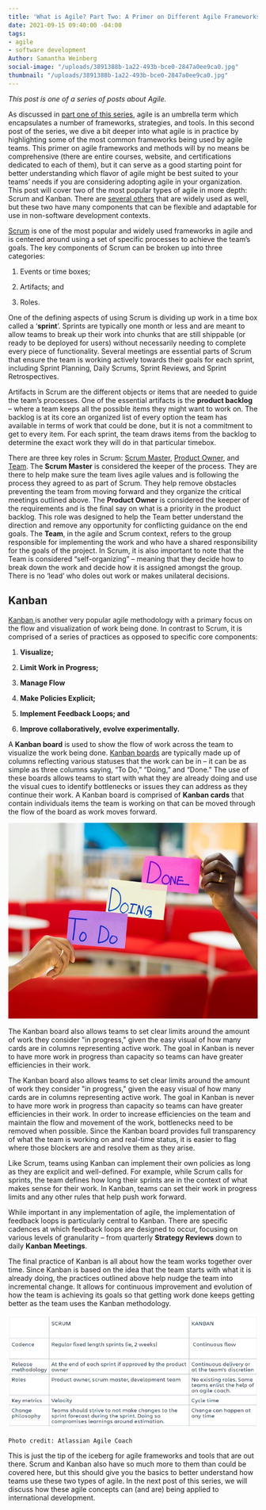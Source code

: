 ```yaml
---
title: 'What is Agile? Part Two: A Primer on Different Agile Frameworks'
date: 2021-09-15 09:40:00 -04:00
tags:
- agile
- software development
Author: Samantha Weinberg
social-image: "/uploads/3891388b-1a22-493b-bce0-2847a0ee9ca0.jpg"
thumbnail: "/uploads/3891388b-1a22-493b-bce0-2847a0ee9ca0.jpg"
---
```


*This post is one of a series of posts about Agile.*

As discussed in [part one of this series](https://dai-global-digital.com/what-is-agile-part-one-the-story-behind-the-buzzword.html), agile is an umbrella term which encapsulates a number of frameworks, strategies, and tools. In this second post of the series, we dive a bit deeper into what agile is in practice by highlighting some of the most common frameworks being used by agile teams. This primer on agile frameworks and methods will by no means be comprehensive (there are entire courses, website, and certifications dedicated to each of them), but it can serve as a good starting point for better understanding which flavor of agile might be best suited to your teams’ needs if you are considering adopting agile in your organization. This post will cover two of the most popular types of agile in more depth: Scrum and Kanban. There are [several others](https://www.wrike.com/project-management-guide/faq/what-are-the-different-types-of-agile-methodologies/) that are widely used as well, but these two have many components that can be flexible and adaptable for use in non-software development contexts.

[Scrum](https://www.agilealliance.org/glossary/scrum/) is one of the most popular and widely used frameworks in agile and is centered around using a set of specific processes to achieve the team’s goals. The key components of Scrum can be broken up into three categories:

1. Events or time boxes;

2. Artifacts; and

3. Roles.

One of the defining aspects of using Scrum is dividing up work in a time box called a ‘**sprint**’. Sprints are typically one month or less and are meant to allow teams to break up their work into chunks that are still shippable (or ready to be deployed for users) without necessarily needing to complete every piece of functionality. Several meetings are essential parts of Scrum that ensure the team is working actively towards their goals for each sprint, including Sprint Planning, Daily Scrums, Sprint Reviews, and Sprint Retrospectives.

Artifacts in Scrum are the different objects or items that are needed to guide the team’s processes. One of the essential artifacts is the **product backlog** – where a team keeps all the possible items they might want to work on. The backlog is at its core an organized list of every option the team has available in terms of work that could be done, but it is not a commitment to get to every item. For each sprint, the team draws items from the backlog to determine the exact work they will do in that particular timebox.

There are three key roles in Scrum: [Scrum Master](https://www.agilealliance.org/glossary/scrum-master), [Product Owner](https://www.agilealliance.org/glossary/product-owner/), and [Team](https://www.agilealliance.org/glossary/team/). The **Scrum Master** is considered the keeper of the process. They are there to help make sure the team lives agile values and is following the process they agreed to as part of Scrum. They help remove obstacles preventing the team from moving forward and they organize the critical meetings outlined above. The **Product Owner** is considered the keeper of the requirements and is the final say on what is a priority in the product backlog. This role was designed to help the Team better understand the direction and remove any opportunity for conflicting guidance on the end goals. The **Team**, in the agile and Scrum context, refers to the group responsible for implementing the work and who have a shared responsibility for the goals of the project. In Scrum, it is also important to note that the Team is considered “self-organizing” – meaning that they decide how to break down the work and decide how it is assigned amongst the group. There is no ‘lead’ who doles out work or makes unilateral decisions.

## Kanban

[Kanban ](https://www.agilealliance.org/glossary/kanban/)is another very popular agile methodology with a primary focus on the flow and visualization of work being done. In contrast to Scrum, it is comprised of a series of practices as opposed to specific core components:

1. **Visualize;**

2. **Limit Work in Progress;**

3. **Manage Flow**

4. **Make Policies Explicit;**

5. **Implement Feedback Loops; and**

6. **Improve collaboratively, evolve experimentally.**

A **Kanban board** is used to show the flow of work across the team to visualize the work being done. [Kanban boards](https://www.agilealliance.org/glossary/kanban-board/) are typically made up of columns reflecting various statuses that the work can be in – it can be as simple as three columns saying, “To Do,” “Doing,” and “Done.” The use of these boards allows teams to start with what they are already doing and use the visual cues to identify bottlenecks or issues they can address as they continue their work. A Kanban board is comprised of **Kanban cards** that contain individuals items the team is working on that can be moved through the flow of the board as work moves forward.

![3891388b-1a22-493b-bce0-2847a0ee9ca0.jpg](/uploads/3891388b-1a22-493b-bce0-2847a0ee9ca0.jpg)

The Kanban board also allows teams to set clear limits around the amount of work they consider "in progress," given the easy visual of how many cards are in columns representing active work. The goal in Kanban is never to have more work in progress than capacity so teams can have greater efficiencies in their work.

The Kanban board also allows teams to set clear limits around the amount of work they consider "in progress," given the easy visual of how many cards are in columns representing active work. The goal in Kanban is never to have more work in progress than capacity so teams can have greater efficiencies in their work. In order to increase efficiencies on the team and maintain the flow and movement of the work, bottlenecks need to be removed when possible. Since the Kanban board provides full transparency of what the team is working on and real-time status, it is easier to flag where those blockers are and resolve them as they arise.

Like Scrum, teams using Kanban can implement their own policies as long as they are explicit and well-defined. For example, while Scrum calls for sprints, the team defines how long their sprints are in the context of what makes sense for their work. In Kanban, teams can set their work in progress limits and any other rules that help push work forward. 

While important in any implementation of agile, the implementation of feedback loops is particularly central to Kanban. There are specific cadences at which feedback loops are designed to occur, focusing on various levels of granularity – from quarterly **Strategy Reviews** down to daily **Kanban Meetings**.

The final practice of Kanban is all about how the team works together over time. Since Kanban is based on the idea that the team starts with what it is already doing, the practices outlined above help nudge the team into incremental change. It allows for continuous improvement and evolution of how the team is achieving its goals so that getting work done keeps getting better as the team uses the Kanban methodology.

![kaban v scrum.png](/uploads/kaban%20v%20scrum.png)

`Photo credit: Atlassian Agile Coach`

This is just the tip of the iceberg for agile frameworks and tools that are out there. Scrum and Kanban also have so much more to them than could be covered here, but this should give you the basics to better understand how teams use these two types of agile. In the next post of this series, we will discuss how these agile concepts can (and are) being applied to international development.